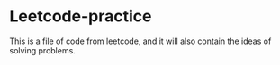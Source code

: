 # Leetcode-practice
This is a file of code from leetcode, and it will also contain the ideas of solving problems.
